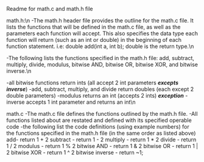 Readme for math.c and math.h file

math.h:\n
-The math.h header file provides the outline for the math.c file. It lists the functions that will be defined in the math.c file, as well as the parameters each function will accept. This also specifies the data type each function will return (such as an int or double) in the beginning of each function statement. i.e: double add(int a, int b); double is the return type.\n

-The following lists the functions specified in the math.h file: add, subtract, multiply, divide, modulus, bitwise AND, bitwise OR, bitwise XOR, and bitwise inverse.\n

-all bitwise functions return ints (all accept 2 int parameters ***excepts inverse***)
-add, subtract, multiply, and divide return doubles (each except 2 double parameters)
-modulus returns an int (accepts 2 ints)
***exception*** - inverse accepts 1 int parameter and returns an int\n

math.c
-The math.c file defines the functions outlined by the math.h file.
-All functions listed about are restated and defined with its specified operable code
-the following list the code definitions (using example numbers) for the functions specified in the math.h file (in the same order as listed above)
      add- return 1 + 2
      subtract - return 1 - 2
      multiply - return 1 * 2
      divide - return 1 / 2
      modulus - return 1 % 2
      bitwise AND - return 1 & 2
      bitwise OR - return 1 | 2
      bitwise XOR - return 1 ^ 2
      bitwise inverse - return ~1;
